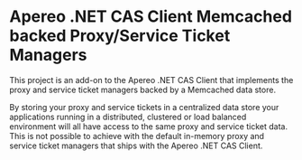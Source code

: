 # Apereo .NET CAS Client Memcached backed Proxy/Service Ticket Managers #

This project is an add-on to the Apereo .NET CAS Client that implements the proxy and service ticket managers backed by a Memcached data store.

By storing your proxy and service tickets in a centralized data store your applications running in a distributed, clustered or load balanced environment will all have access to the same proxy and service ticket data.  This is not possible to achieve with the default in-memory proxy and service ticket managers that ships with the Apereo .NET CAS Client.
